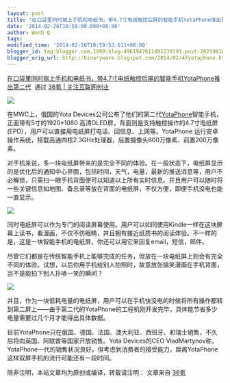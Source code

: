 ```yaml
---
layout: post
title: "在口袋里同时揣上手机和电纸书，带4.7寸电纸触控后屏的智能手机YotaPhone推出第二代"
date: '2014-02-26T10:59:00.000+08:00'
author: Wenh Q
tags:
modified_time: '2014-02-26T10:59:53.611+08:00'
blogger_id: tag:blogger.com,1999:blog-4961947611491238191.post-2021981671771949121
blogger_orig_url: http://binaryware.blogspot.com/2014/02/47yotaphone.html
---
```

[在口袋里同时揣上手机和电纸书，带4.7寸电纸触控后屏的智能手机YotaPhone推出第二代](http://www.36kr.com/p/209927.html)  通过
[36氪 | 关注互联网创业](http://www.36kr.com/)


![](https://images-blogger-opensocial.googleusercontent.com/gadgets/proxy?url=http%3A%2F%2Fa.36krcnd.com%2Fphoto%2F2014%2Fb06a262d14670b7cfe6b23c691452af6.jpg&container=blogger&gadget=a&rewriteMime=image%2F*)

在MWC上，俄国的Yota
Devices公司公布了他们的第二代[YotaPhone](http://yotaphone.com/)智能手机，正面带有5寸的1920*1080
高清OLED屏，背面则是支持触控操作的4.7寸电纸屏(EPD），用户可以直接用电纸屏打电话、回信息、上网等。YotaPhone
运行安卓操作系统，搭载高通四核2.3GHz处理器，后置摄像头800万像素、前置200万像素。



对手机来说，多一块电纸屏带来的是完全不同的体验。在一般状态下，电纸屏显示的是优化后的通知中心界面，包括时间，天气，电量，最新的推送消息等，用户不必解锁，只需扫一眼手机背面便可以知道以上所有实时信息。并且用户可以随时将一些关键信息如地图、备忘录等放在背面的电纸屏，不仅方便，即便手机没电也能一直显示。

![](https://images-blogger-opensocial.googleusercontent.com/gadgets/proxy?url=http%3A%2F%2Fa.36krcnd.com%2Fphoto%2F2014%2F00ff181ba133cbbe7cc546e7720ca70e.jpg&container=blogger&gadget=a&rewriteMime=image%2F*)

同时电纸屏可以作为专门的阅读屏幕使用。用户可以如同使用Kindle一样在这块屏幕上读书，看漫画，不仅不伤眼睛，并且拥有接近纸质书的阅读体验。不一样的是，这是一块智能手机的电纸屏，你还可以用它来回复email，短信，邮件。

尽管它们都是在传统智能手机上能够完成的任务，但放在一块电纸屏上则会有完全不同的体验。试想，以后你用手机给别人拍照时，故意放张搞笑漫画在手机背面，岂不是能拍下别人扑哧一笑的瞬间？

![](https://images-blogger-opensocial.googleusercontent.com/gadgets/proxy?url=http%3A%2F%2Fa.36krcnd.com%2Fphoto%2F2014%2F65b9c4893b771a504ae76bcfe63c2e18.png&container=blogger&gadget=a&rewriteMime=image%2F*)

并且，作为一块低耗电量的电纸屏，用户可以在手机快没电的时候将所有操作都转到第二屏上——由于第二代的YotaPhone的工程机刚开发完毕，具体能节省多少电量需要过几个月才能得出具体数据。

目前YotaPhone只在俄国、德国、法国、澳大利亚、西班牙、和瑞士销售，不久后将向英国、阿联酋等国家开放销售。Yota
Devices的CEO
VladMartynov称，YotaPhone一代的销售状况良好。但考虑到消费者的接受能力，距离YotaPhone这样双屏手机的流行可能还有一段时间。

除非注明，本站文章均为原创或编译，转载请注明： 文章来自
[36氪](http://www.36kr.com/)
